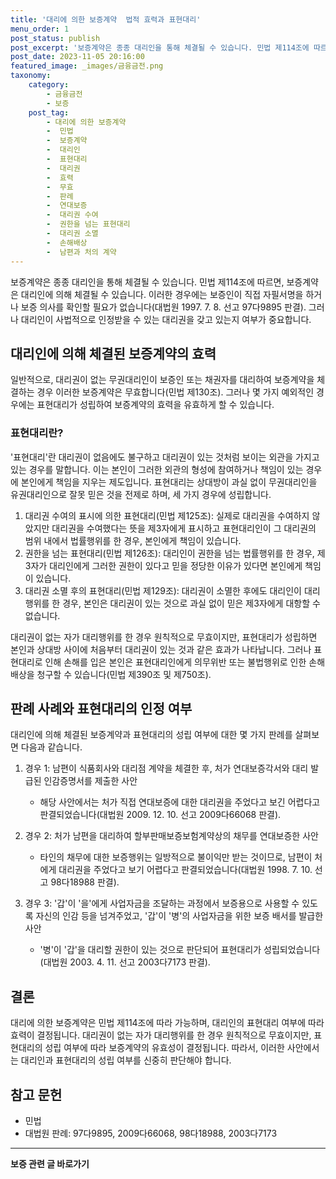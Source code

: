 ```yaml
---
title: '대리에 의한 보증계약  법적 효력과 표현대리'
menu_order: 1
post_status: publish
post_excerpt: '보증계약은 종종 대리인을 통해 체결될 수 있습니다. 민법 제114조에 따르면, 보증계약은 대리인에 의해 체결될 수 있습니다. 이러한 경우에는 보증인이 직접 자필서명을 하거나 보증 의사를 확인할 필요가 없습니다 대법원 1997. 7. 8. 선고 97다9895 판결 . 그러나 대리인이 사법적으로 인정받을 수 있는 대리권을 갖고 있는지 여부가 중요합니다.'
post_date: 2023-11-05 20:16:00
featured_image: _images/금융금전.png
taxonomy:
    category:
        - 금융금전
        - 보증
    post_tag:
        - 대리에 의한 보증계약
        -  민법
        -  보증계약
        -  대리인
        -  표현대리
        -  대리권
        -  효력
        -  무효
        -  판례
        -  연대보증
        -  대리권 수여
        -  권한을 넘는 표현대리
        -  대리권 소멸
        -  손해배상
        -  남편과 처의 계약
---
```



보증계약은 종종 대리인을 통해 체결될 수 있습니다. 민법 제114조에 따르면, 보증계약은 대리인에 의해 체결될 수 있습니다. 이러한 경우에는 보증인이 직접 자필서명을 하거나 보증 의사를 확인할 필요가 없습니다(대법원 1997. 7. 8. 선고 97다9895 판결). 그러나 대리인이 사법적으로 인정받을 수 있는 대리권을 갖고 있는지 여부가 중요합니다.

## 대리인에 의해 체결된 보증계약의 효력

일반적으로, 대리권이 없는 무권대리인이 보증인 또는 채권자를 대리하여 보증계약을 체결하는 경우 이러한 보증계약은 무효합니다(민법 제130조). 그러나 몇 가지 예외적인 경우에는 표현대리가 성립하여 보증계약의 효력을 유효하게 할 수 있습니다.

### 표현대리란?

'표현대리'란 대리권이 없음에도 불구하고 대리권이 있는 것처럼 보이는 외관을 가지고 있는 경우를 말합니다. 이는 본인이 그러한 외관의 형성에 참여하거나 책임이 있는 경우에 본인에게 책임을 지우는 제도입니다. 표현대리는 상대방이 과실 없이 무권대리인을 유권대리인으로 잘못 믿은 것을 전제로 하며, 세 가지 경우에 성립합니다.

1. 대리권 수여의 표시에 의한 표현대리(민법 제125조): 실제로 대리권을 수여하지 않았지만 대리권을 수여했다는 뜻을 제3자에게 표시하고 표현대리인이 그 대리권의 범위 내에서 법률행위를 한 경우, 본인에게 책임이 있습니다.
2. 권한을 넘는 표현대리(민법 제126조): 대리인이 권한을 넘는 법률행위를 한 경우, 제3자가 대리인에게 그러한 권한이 있다고 믿을 정당한 이유가 있다면 본인에게 책임이 있습니다.
3. 대리권 소멸 후의 표현대리(민법 제129조): 대리권이 소멸한 후에도 대리인이 대리행위를 한 경우, 본인은 대리권이 있는 것으로 과실 없이 믿은 제3자에게 대항할 수 없습니다.

대리권이 없는 자가 대리행위를 한 경우 원칙적으로 무효이지만, 표현대리가 성립하면 본인과 상대방 사이에 처음부터 대리권이 있는 것과 같은 효과가 나타납니다. 그러나 표현대리로 인해 손해를 입은 본인은 표현대리인에게 의무위반 또는 불법행위로 인한 손해배상을 청구할 수 있습니다(민법 제390조 및 제750조).

## 판례 사례와 표현대리의 인정 여부

대리인에 의해 체결된 보증계약과 표현대리의 성립 여부에 대한 몇 가지 판례를 살펴보면 다음과 같습니다.

1. 경우 1: 남편이 식품회사와 대리점 계약을 체결한 후, 처가 연대보증각서와 대리 발급된 인감증명서를 제출한 사안
   - 해당 사안에서는 처가 직접 연대보증에 대한 대리권을 주었다고 보긴 어렵다고 판결되었습니다(대법원 2009. 12. 10. 선고 2009다66068 판결).

2. 경우 2: 처가 남편을 대리하여 할부판매보증보험계약상의 채무를 연대보증한 사안
   - 타인의 채무에 대한 보증행위는 일방적으로 불이익만 받는 것이므로, 남편이 처에게 대리권을 주었다고 보기 어렵다고 판결되었습니다(대법원 1998. 7. 10. 선고 98다18988 판결).

3. 경우 3: '갑'이 '을'에게 사업자금을 조달하는 과정에서 보증용으로 사용할 수 있도록 자신의 인감 등을 넘겨주었고, '갑'이 '병'의 사업자금을 위한 보증 배서를 발급한 사안
   - '병'이 '갑'을 대리할 권한이 있는 것으로 판단되어 표현대리가 성립되었습니다(대법원 2003. 4. 11. 선고 2003다7173 판결).

## 결론

대리에 의한 보증계약은 민법 제114조에 따라 가능하며, 대리인의 표현대리 여부에 따라 효력이 결정됩니다. 대리권이 없는 자가 대리행위를 한 경우 원칙적으로 무효이지만, 표현대리의 성립 여부에 따라 보증계약의 유효성이 결정됩니다. 따라서, 이러한 사안에서는 대리인과 표현대리의 성립 여부를 신중히 판단해야 합니다.

## 참고 문헌
- 민법
- 대법원 판례: 97다9895, 2009다66068, 98다18988, 2003다7173
<!-- wp:separator -->
<hr class="wp-block-separator has-alpha-channel-opacity"/>
<!-- /wp:separator -->

<!-- wp:group {"backgroundColor":"base","layout":{"type":"constrained"}} -->
<div class="wp-block-group has-base-background-color has-background"><!-- wp:paragraph {"align":"center","fontSize":"medium"} -->
<p class="has-text-align-center has-large-font-size"><strong>보증 관련 글 바로가기</strong></p>
<!-- /wp:paragraph -->


<!-- wp:latest-posts
{"categories":[{"id":13571,"count":19,"description":"","link":"https://uknowlaw.com/category/%eb%b3%b4%ec%a6%9d/","name":"보증","slug":"보증","taxonomy":"category","parent":0,"meta":[],"_links":{"self":[{"href":"https://uknowlaw.com/wp-json/wp/v2/categories/13571"}],"collection":[{"href":"https://uknowlaw.com/wp-json/wp/v2/categories"}],"about":[{"href":"https://uknowlaw.com/wp-json/wp/v2/taxonomies/category"}],"wp:post_type":[{"href":"https://uknowlaw.com/wp-json/wp/v2/posts?categories=13571"}],"curies":[{"name":"wp","href":"https://api.w.org/{rel}","templated":true}]}}],"postsToShow":100,"excerptLength":28,"postLayout":"grid","columns":2,"featuredImageAlign":"left","featuredImageSizeSlug":"large","fontSize":"small"} /--></div>
<!-- /wp:group -->